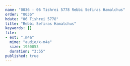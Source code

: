 ```yaml
---
name: "0036 - 06 Tishrei 5778 Rebbi Sefiras Hamalchus"
order: "0036"
hdate: "06 Tishrei 5778"
title: "Rebbi Sefiras Hamalchus"
keywords: []
file:
- ext: ".m4a"
  mime: "audio/x-m4a"
  size: 1950053
  duration: "3:55"
published: true
---
```


